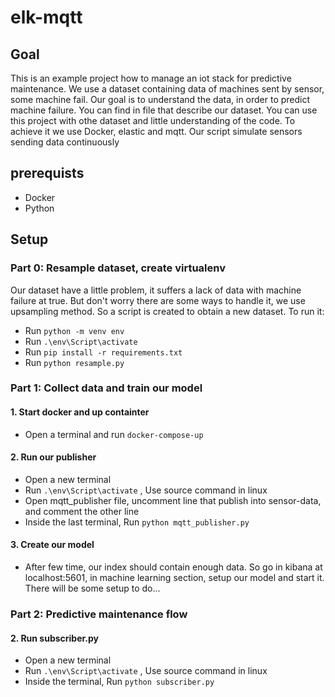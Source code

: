 # elk-mqtt
## Goal

This is an example project how to manage an iot stack for predictive maintenance. We use a dataset containing data of machines sent by sensor, some machine fail. Our goal is to understand the data, in order to predict machine failure.
You can find in file that describe our dataset.
You can use this project with othe dataset and little understanding of the code.
To achieve it we use Docker, elastic and mqtt. Our script simulate sensors sending data continuously

## prerequists

- Docker
- Python

## Setup

  ### Part 0: Resample dataset, create virtualenv
  
  Our dataset have a little problem, it suffers a lack of data with machine failure at true. But don't worry there are some ways to handle it, we use upsampling method.
  So a script is created to obtain a new dataset. To run it:
  - Run `python -m venv env`
  - Run `.\env\Script\activate`
  - Run `pip install -r requirements.txt`
  - Run `python resample.py`
    

    
  ### Part 1: Collect data and train our model
  
  #### 1. Start docker and up containter
  - Open a terminal and run `docker-compose-up`

  #### 2. Run our publisher
  - Open a new terminal
  - Run `.\env\Script\activate` , Use source command in linux
  - Open mqtt_publisher file, uncomment line that publish into sensor-data, and comment the other line
  - Inside the last terminal, Run `python mqtt_publisher.py`

  #### 3. Create our model
  - After few time, our index should contain enough data. So go in kibana at localhost:5601, in machine learning section, setup our model and start it. There will be some setup to do...


  ### Part 2: Predictive maintenance flow
    
  #### 2. Run subscriber.py
  - Open a new terminal
  - Run `.\env\Script\activate` , Use source command in linux
  - Inside the terminal, Run `python subscriber.py`
    
    
